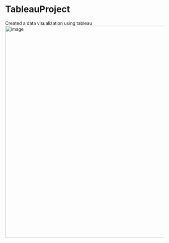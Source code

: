 # TableauProject
Created a data visualization using tableau 
<img width="676" alt="image" src="https://github.com/annvin/TableauProject/assets/42974141/17035659-2ee8-42c7-b3c2-dbeb675c610b">
